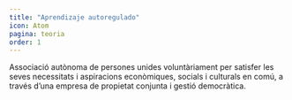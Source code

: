 ```yaml
---
title: "Aprendizaje autoregulado"
icon: Atom
pagina: teoria
order: 1
---
```

Associació autònoma de persones unides voluntàriament per satisfer les seves necessitats i aspiracions econòmiques, socials i culturals en comú, a través d’una empresa de propietat conjunta i gestió democràtica.
